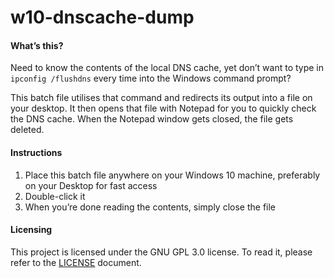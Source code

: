 w10-dnscache-dump
=================

#### What’s this?
Need to know the contents of the local DNS cache, yet don’t want to type in
`ipconfig /flushdns` every time into the Windows command prompt?

This batch file utilises that command and redirects its output into a file on
your desktop. It then opens that file with Notepad for you to quickly check the
DNS cache. When the Notepad window gets closed, the file gets deleted.

#### Instructions
1. Place this batch file anywhere on your Windows 10 machine, preferably on
   your Desktop for fast access
2. Double-click it
3. When you’re done reading the contents, simply close the file

#### Licensing
This project is licensed under the GNU GPL 3.0 license. To read it, please
refer to the [LICENSE](LICENSE) document.
